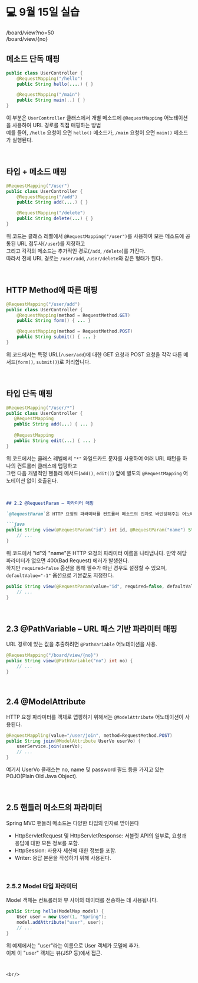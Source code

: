 # 💻 9월 15일 실습

/board/view?no=50  
/board/view/{no}

## 메소드 단독 매핑
```java
public class UserController {
    @RequestMapping("/hello")
    public String hello(....) { }

    @RequestMapping("/main")
    public String main(..) { }	  
}

```

이 부분은 `UserController` 클래스에서 개별 메소드에 `@RequestMapping` 어노테이션을 사용하여 URL 경로를 직접 매핑하는 방법   
예를 들어, `/hello` 요청이 오면 `hello()` 메소드가, `/main` 요청이 오면 `main()` 메소드가 실행된다.

<br/>

## 타입 + 메소드 매핑
```java
@RequestMapping("/user")
public class UserController {
    @RequestMapping("/add")
    public String add(....) { }

    @RequestMapping("/delete")
    public String delete(...) { }	  
}		   
```

위 코드는 클래스 레벨에서 `@RequestMapping("/user")`를 사용하여 모든 메소드에 공통된 URL 접두사(`/user`)를 지정하고   
그리고 각각의 메소드는 추가적인 경로(`/add`, `/delete`)를 가진다.   
따라서 전체 URL 경로는 `/user/add`, `/user/delete`와 같은 형태가 된다..   

<br/>

## HTTP Method에 따른 매핑 
```java
@RequestMapping("/user/add")
public class UserController {
    @RequestMapping(method = RequestMethod.GET)
    public String form() { ... }

    @RequestMapping(method = RequestMethod.POST)
    public String submit() { ... }
}
```

위 코드에서는 특정 URL(`/user/add`)에 대한 GET 요청과 POST 요청을 각각 다른 메서드(`form()`, `submit()`)로 처리합니다.   

<br/>


## 타입 단독 매핑
```java
@RequestMapping("/user/*")
public class UserController {
   @RequestMapping
   public String add(...) { ... }
   
   @RequestMapping
   public String edit(...) { ... }	  
}
```

위 코드에서는 클래스 레벨에서 `"*"` 와일드카드 문자를 사용하여 여러 URL 패턴을 하나의 컨트롤러 클래스에 맵핑하고    
그런 다음 개별적인 핸들러 메서드(`add()`, `edit()`) 앞에 별도의 `@RequestMapping` 어노테이션 없이 호출된다.

<br/>


```markdown
## 2.2 @RequestParam – 파라미터 매핑

`@RequestParam`은 HTTP 요청의 파라미터를 컨트롤러 메소드의 인자로 바인딩해주는 어노테이션입니다.

```java
public String view(@RequestParam("id") int id, @RequestParam("name") String name) {
    // ...
}
```

위 코드에서 "id"와 "name"은 HTTP 요청의 파라미터 이름을 나타냅니다. 만약 해당 파라미터가 없으면 400(Bad Request) 에러가 발생한다.   
하지만 `required=false` 옵션을 통해 필수가 아닌 경우도 설정할 수 있으며, `defaultValue="-1"` 옵션으로 기본값도 지정한다.


```java
public String view(@RequestParam(value="id", required=false, defaultValue="-1") int id) {
    // ...
}
```


<br/>



## 2.3 @PathVariable – URL 패스 기반 파라미터 매핑

URL 경로에 있는 값을 추출하려면 `@PathVariable` 어노테이션을 사용.

```java
@RequestMapping("/board/view/{no}")
public String view(@PathVariable("no") int no) {
    // ...
}
```

<br/>


## 2.4 @ModelAttribute

HTTP 요청 파라미터를 객체로 맵핑하기 위해서는 `@ModelAttribute` 어노테이션이 사용된다.

```java
@RequestMappling(value="/user/join", method=RequestMethod.POST)
public String join(@ModelAttribute UserVo userVo) {
    userService.join(userVo);
    // ...
}
```

여기서 UserVo 클래스는 no, name 및 password 필드 등을 가지고 있는 POJO(Plain Old Java Object).

<br/>


## 2.5 핸들러 메소드의 파라미터

Spring MVC 핸들러 메소드는 다양한 타입의 인자로 받아온다
- HttpServletRequest 및 HttpServletResponse: 서블릿 API의 일부로, 요청과 응답에 대한 모든 정보를 포함.
- HttpSession: 사용자 세션에 대한 정보를 포함.
- Writer: 응답 본문을 작성하기 위해 사용된다.

<br/>


### 2.5.2 Model 타입 파라미터

Model 객체는 컨트롤러와 뷰 사이의 데이터를 전송하는 데 사용됩니다.

```java
public String hello(ModelMap model) {
    User user = new User(1, "Spring");
    model.addAttribute("user", user);
    // ...
}
```

위 예제에서는 "user"라는 이름으로 User 객체가 모델에 추가.  
이제 이 "user" 객체는 뷰(JSP 등)에서 접근.   
```


<br/>



